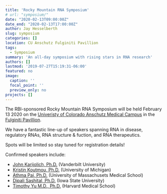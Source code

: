 ```yaml
---
title: 'Rocky Mountain RNA Symposium'
# url: "symposium/"
date: "2020-02-13T09:00:00Z"
date_end: "2020-02-13T17:00:00Z"
author: Jay Hesselberth
slug: symposium
categories: []
location: CU Anschutz Fulginiti Pavillion
tags:
  - Symposium
summary: 'An all-day symposium with rising stars in RNA research'
authors: []
lastmod: '2019-07-27T15:19:31-06:00'
featured: no
image:
  caption: ''
  focal_point: ''
  preview_only: no
projects: []
---
```


The RBI-sponsored Rocky Mountain RNA Symposium will be held February 13 2020 on the [Univeristy of Colorado Anschutz Medical Campus](http://cuanschutz.edu) in the [Fulginiti Pavillion](http://www.ucdenver.edu/academics/colleges/medicalschool/centers/BioethicsHumanities/AboutUs/Pages/Fulginiti%20Pavilion.aspx).

We have a fantastic line-up of speakers spanning RNA in disease, regulatory
RNAs, RNA structure & fuction, and RNA therapeutics.

Spots will be limited so stay tuned for registration details!

Confirmed speakers include:

- [John Karijolich, Ph.D.](https://www.vumc.org/karijolich-lab/person/john-karijolich-phd) (Vanderbilt University)
- [Kristin Koutmou, Ph.D.](https://www.koutmoulab.com/) (University of Michigan)
- [Athma Pai, Ph.D.](http://pai-lab.org/) (University of Massachusets Medical School)
- [Dipali Sashital, Ph.D.](http://www.sashitallab.org/) (Iowa State University)
- [Timothy Yu M.D., Ph.D.](https://www.theyulab.org/) (Harvard Medical School)
